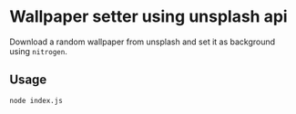 # Wallpaper setter using unsplash api

Download a random wallpaper from unsplash and set it as background using `nitrogen`.

## Usage

`node index.js`

